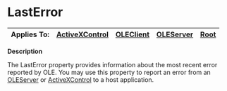 




<h1 class="heading"><span class="name">LastError</span></h1>

| Applies To: | [ActiveXControl](../a-z/activexcontrol.md) | [OLEClient](../a-z/oleclient.md) | [OLEServer](../a-z/oleserver.md) | [Root](../a-z/root.md) |
| --- | --- | --- | --- | ---  |


**Description**


The LastError property provides information about the most recent error reported by OLE. You may use this property to report an error from an [OLEServer](../a-z/oleserver.md) or [ActiveXControl](../a-z/activexcontrol.md) to a host application.



